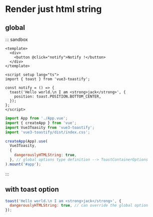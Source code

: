 # Render just html string

## global

::: sandbox
```vue /src/App.vue
<template>
  <div>
    <button @click="notify">Notify !</button>
  </div>
</template>

<script setup lang="ts">
import { toast } from 'vue3-toastify';

const notify = () => {
  toast('Hello world.\n I am <strong>jack</strong>', {
    position: toast.POSITION.BOTTOM_CENTER,
  });
};
</script>
```

```js /src/main.ts [active]
import App from './App.vue';
import { createApp } from 'vue';
import Vue3Toasity from 'vue3-toastify';
import 'vue3-toastify/dist/index.css';

createApp(App).use(
  Vue3Toasity,
  {
    dangerouslyHTMLString: true,
  }, // global options type definition --> ToastContainerOptions
).mount('#app');
```
:::

## with toast option

```js
toast('Hello world.\n I am <strong>jack</strong>', {
  dangerouslyHTMLString: true, // can override the global option
});
```
